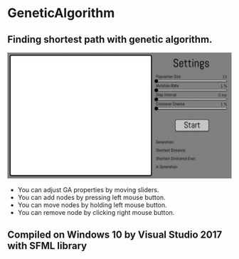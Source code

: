 # GeneticAlgorithm
## Finding shortest path with genetic algorithm.
![Example screenshot](./img/ga.gif)
* You can adjust GA properties by moving sliders.
* You can add nodes by pressing left mouse button.
* You can move nodes by holding left mouse button.
* You can remove node by clicking right mouse button.
## Compiled on Windows 10 by Visual Studio 2017 with SFML library